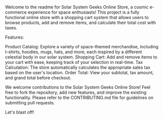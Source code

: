 Welcome to the readme for Solar System Geeks Online Store, a cosmic e-commerce experience for space enthusiasts! This project is a fully functional online store with a shopping cart system that allows users to browse products, add and remove items, and calculate their total cost with taxes.

Features:

Product Catalog: Explore a variety of space-themed merchandise, including t-shirts, hoodies, mugs, hats, and more, each inspired by a different celestial body in our solar system.
Shopping Cart: Add and remove items to your cart with ease, keeping track of your selection in real-time.
Tax Calculation: The store automatically calculates the appropriate sales tax based on the user's location.
Order Total: View your subtotal, tax amount, and grand total before checkout.

We welcome contributions to the Solar System Geeks Online Store! Feel free to fork the repository, add new features, and improve the existing functionality. Please refer to the CONTRIBUTING.md file for guidelines on submitting pull requests.

Let's blast off!
